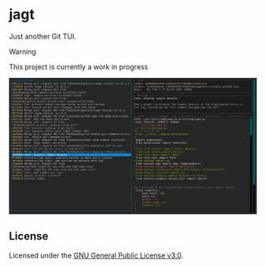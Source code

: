# jagt

Just another Git TUI.

> [!WARNING]
> This project is currently a work in progress

![screenshot](assets/screenshot.png)

## License

Licensed under the [GNU General Public License v3.0](LICENSE).
